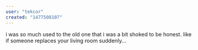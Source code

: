 ```yaml
---
user: "tekcor"
created: "1477508107"
---
```


i was so much used to the old one that i was a bit shoked to be honest. like if someone replaces your living room suddenly...
